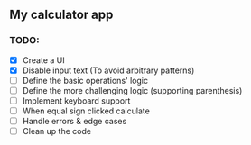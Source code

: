 ## My calculator app

### TODO:

- [x] Create a UI
- [x] Disable input text (To avoid arbitrary patterns)
- [ ] Define the basic operations' logic
- [ ] Define the more challenging logic (supporting parenthesis)
- [ ] Implement keyboard support
- [ ] When equal sign clicked calculate
- [ ] Handle errors & edge cases
- [ ] Clean up the code
